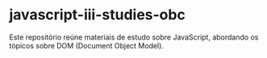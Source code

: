 # javascript-iii-studies-obc
Este repositório reúne materiais de estudo sobre JavaScript, abordando os tópicos sobre DOM (Document Object Model).
